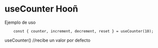 # useCounter Hooñ

Ejemplo de uso
```
    const { counter, increment, decrement, reset } = useCounter(10);
```

useCounter() //recibe un valor por defecto

